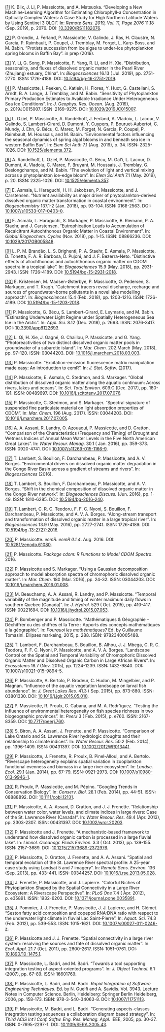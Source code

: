 <a name=bib-Blix2019></a>[\[1\]](#cite-Blix2019) K. Blix, J. Li, P.
Massicotte, and A. Matsuoka. “Developing a New Machine-Learning
Algorithm for Estimating Chlorophyll-a Concentration in Optically
Complex Waters: A Case Study for High Northern Latitude Waters by Using
Sentinel 3 OLCI”. In: *Remote Sens. 2019, Vol. 11, Page 2076* 11.18
(Sep. 2019), p. 2076. DOI:
[10.3390/RS11182076](https://doi.org/10.3390%2FRS11182076).

<a name=bib-Grondin2019></a>[\[2\]](#cite-Grondin2019) P. Grondin, J.
Ferland, P. Massicotte, V. Galindo, J. Ras, H. Claustre, N. Garcia, P.
Raimbault, P. Coupel, J. Tremblay, M. Forget, L. Karp-Boss, and M.
Babin. “Protists‌ ‌succession‌ ‌from‌ ‌ice‌ ‌algae‌ ‌to‌ ‌under-ice‌
‌phytoplankton‌ spring‌ ‌blooms‌ ‌in‌ ‌Baffin‌ ‌Bay‌”. in prep (2019).

<a name=bib-Li2019></a>[\[3\]](#cite-Li2019) Y. Li, G. Song, P.
Massicotte, F. Yang, R. Li, and H. Xie. “Distribution, seasonality, and
fluxes of dissolved organic matter in the Pearl River (Zhujiang)
estuary, China”. In: *Biogeosciences* 16.13 ( Jul. 2019), pp. 2751-2770.
ISSN: 1726-4189. DOI:
[10.5194/bg-16-2751-2019](https://doi.org/10.5194%2Fbg-16-2751-2019).

<a name=bib-Massicotte2019></a>[\[4\]](#cite-Massicotte2019) P.
Massicotte, I. Peeken, C. Katlein, H. Flores, Y. Huot, G. Castellani, S.
Arndt, B. A. Lange, J. Tremblay, and M. Babin. “Sensitivity of
Phytoplankton Primary Production Estimates to Available Irradiance Under
Heterogeneous Sea Ice Conditions”. In: *J. Geophys. Res. Ocean.*
(Aug. 2019), p. 2019JC015007. ISSN: 2169-9275. DOI:
[10.1029/2019JC015007](https://doi.org/10.1029%2F2019JC015007).

<a name=bib-Oziel2019></a>[\[5\]](#cite-Oziel2019) L. Oziel, P.
Massicotte, A. Randelhoff, J. Ferland, A. Vladoiu, L. Lacour, V.
Galindo, S. Lambert-Girard, D. Dumont, Y. Cuypers, P. Bouruet-Aubertot,
C. Mundy, J. Ehn, G. Bécu, C. Marec, M. Forget, N. Garcia, P. Coupel, P.
Raimbault, M. Houssais, and M. Babin. “Environmental factors influencing
the seasonal dynamics of spring algal blooms in and beneath sea ice in
western Baffin Bay”. In: *Elem Sci Anth* 7.1 (Aug. 2019), p. 34. ISSN:
2325-1026. DOI:
[10.1525/elementa.372](https://doi.org/10.1525%2Felementa.372).

<a name=bib-Randelhoff2019></a>[\[6\]](#cite-Randelhoff2019) A.
Randelhoff, L. Oziel, P. Massicotte, G. Bécu, M. Gal'i, L. Lacour, D.
Dumont, A. Vladoiu, C. Marec, F. Bruyant, M. Houssais, J. Tremblay, G.
Deslongchamps, and M. Babin. “The evolution of light and vertical mixing
across a phytoplankton ice-edge bloom”. In: *Elem Sci Anth* 7.1 (May.
2019), p. 20. ISSN: 2325-1026. DOI:
[10.1525/elementa.357](https://doi.org/10.1525%2Felementa.357).

<a name=bib-Asmala2018></a>[\[7\]](#cite-Asmala2018) E. Asmala, L.
Haraguchi, H. H. Jakobsen, P. Massicotte, and J. Carstensen. “Nutrient
availability as major driver of phytoplankton-derived dissolved organic
matter transformation in coastal environment”. In: *Biogeochemistry*
137.1-2 (Jan. 2018), pp. 93-104. ISSN: 0168-2563. DOI:
[10.1007/s10533-017-0403-0](https://doi.org/10.1007%2Fs10533-017-0403-0).

<a name=bib-Asmala2018a></a>[\[8\]](#cite-Asmala2018a) E. Asmala, L.
Haraguchi, S. Markager, P. Massicotte, B. Riemann, P. A. Staehr, and J.
Carstensen. “Eutrophication Leads to Accumulation of Recalcitrant
Autochthonous Organic Matter in Coastal Environment”. In: *Global
Biogeochem. Cycles* (Nov. 2018), pp. 1-15. ISSN: 08866236. DOI:
[10.1029/2017GB005848](https://doi.org/10.1029%2F2017GB005848).

<a name=bib-Brandao2018></a>[\[9\]](#cite-Brandao2018) L. P. M. Brandão,
L. S. Brighenti, P. A. Staehr, E. Asmala, P. Massicotte, D. Tonetta, F.
A. R. Barbosa, D. Pujoni, and J. F. Bezerra-Neto. “Distinctive effects
of allochthonous and autochthonous organic matter on CDOM spectra in a
tropical lake”. In: *Biogeosciences* 15.9 (May. 2018), pp. 2931-2943.
ISSN: 1726-4189. DOI:
[10.5194/bg-15-2931-2018](https://doi.org/10.5194%2Fbg-15-2931-2018).

<a name=bib-Kristensen2018></a>[\[10\]](#cite-Kristensen2018) E.
Kristensen, M. Madsen-Østerbye, P. Massicotte, O. Pedersen, S. Markager,
and T. Kragh. “Catchment tracers reveal discharge, recharge and sources
of groundwater-borne pollutants in a novel lake modelling approach”. In:
*Biogeosciences* 15.4 (Feb. 2018), pp. 1203-1216. ISSN: 1726-4189. DOI:
[10.5194/bg-15-1203-2018](https://doi.org/10.5194%2Fbg-15-1203-2018).

<a name=bib-Massicotte2018></a>[\[11\]](#cite-Massicotte2018) P.
Massicotte, G. Bécu, S. Lambert-Girard, E. Leymarie, and M. Babin.
“Estimating Underwater Light Regime under Spatially Heterogeneous Sea
Ice in the Arctic”. In: *Appl. Sci.* 8.12 (Dec. 2018), p. 2693. ISSN:
2076-3417. DOI:
[10.3390/app8122693](https://doi.org/10.3390%2Fapp8122693).

<a name=bib-Qi2018></a>[\[12\]](#cite-Qi2018) L. Qi, H. Xie, J. Gagné,
G. Chaillou, P. Massicotte, and G. Yang. “Photoreactivities of two
distinct dissolved organic matter pools in groundwater of a subarctic
island”. In: *Mar. Chem.* 202.March (May. 2018), pp. 97-120. ISSN:
03044203. DOI:
[10.1016/j.marchem.2018.03.003](https://doi.org/10.1016%2Fj.marchem.2018.03.003).

<a name=bib-Massicotte2017JSS></a>[\[13\]](#cite-Massicotte2017JSS) P.
Massicotte. “Excitation-emission fluorescence matrix manipulation made
easy: An introduction to eemR”. In: *J. Stat. Softw.* (2017).

<a name=bib-Massicotte2017></a>[\[14\]](#cite-Massicotte2017) P.
Massicotte, E. Asmala, C. Stedmon, and S. Markager. “Global distribution
of dissolved organic matter along the aquatic continuum: Across rivers,
lakes and oceans”. In: *Sci. Total Environ.* 609.C (Dec. 2017),
pp. 180-191. ISSN: 00489697. DOI:
[10.1016/j.scitotenv.2017.07.076](https://doi.org/10.1016%2Fj.scitotenv.2017.07.076).

<a name=bib-Massicotte2017a></a>[\[15\]](#cite-Massicotte2017a) P.
Massicotte, C. Stedmon, and S. Markager. “Spectral signature of
suspended fine particulate material on light absorption properties of
CDOM”. In: *Mar. Chem.* 196 (Aug. 2017). ISSN: 03044203. DOI:
[10.1016/j.marchem.2017.07.005](https://doi.org/10.1016%2Fj.marchem.2017.07.005).

<a name=bib-Assani2016></a>[\[16\]](#cite-Assani2016) A. A. Assani, R.
Landry, O. Azouaoui, P. Massicotte, and D. Gratton. “Comparison of the
Characteristics (Frequency and Timing) of Drought and Wetness Indices of
Annual Mean Water Levels in the Five North American Great Lakes”. In:
*Water Resour. Manag.* 30.1 ( Jan. 2016), pp. 359-373. ISSN: 0920-4741.
DOI:
[10.1007/s11269-015-1166-9](https://doi.org/10.1007%2Fs11269-015-1166-9).

<a name=bib-Lambert2016b></a>[\[17\]](#cite-Lambert2016b) T. Lambert, S.
Bouillon, F. Darchambeau, P. Massicotte, and A. V. Borges.
“Environmental drivers on dissolved organic matter degradation in the
Congo River Basin across a gradient of streams and rivers”. In:
*Biogeosciences* (2016).

<a name=bib-Lambert2016a></a>[\[18\]](#cite-Lambert2016a) T. Lambert, S.
Bouillon, F. Darchambeau, P. Massicotte, and A. V. Borges. “Shift in the
chemical composition of dissolved organic matter in the Congo River
network”. In: *Biogeosciences Discuss.* (Jun. 2016), pp. 1-49. ISSN:
1810-6285. DOI:
[10.5194/bg-2016-240](https://doi.org/10.5194%2Fbg-2016-240).

<a name=bib-Lambert2016></a>[\[19\]](#cite-Lambert2016) T. Lambert, C.
R. C. Teodoru, F. F. C. Nyoni, S. Bouillon, F. Darchambeau, P.
Massicotte, and A. V. A. Borges. “Along-stream transport and
transformation of dissolved organic matter in a large tropical river”.
In: *Biogeosciences* 13.9 (May. 2016), pp. 2727-2741. ISSN: 1726-4189.
DOI:
[10.5194/bg-13-2727-2016](https://doi.org/10.5194%2Fbg-13-2727-2016).

<a name=bib-Massicotte2016></a>[\[20\]](#cite-Massicotte2016) P.
Massicotte. *eemR: eemR 0.1.4*. Aug. 2016. DOI:
[10.5281/zenodo.61080](https://doi.org/10.5281%2Fzenodo.61080).

<a name=bib-MassicotteCDOM></a>[\[21\]](#cite-MassicotteCDOM) P.
Massicotte. *Package cdom: R Functions to Model CDOM Spectra*. 2016.

<a name=bib-Massicotte2016MC></a>[\[22\]](#cite-Massicotte2016MC) P.
Massicotte and S. Markager. “Using a Gaussian decomposition approach to
model absorption spectra of chromophoric dissolved organic matter”. In:
*Mar. Chem.* 180 (Mar. 2016), pp. 24-32. ISSN: 03044203. DOI:
[10.1016/j.marchem.2016.01.008](https://doi.org/10.1016%2Fj.marchem.2016.01.008).

<a name=bib-Beauchamp2015></a>[\[23\]](#cite-Beauchamp2015) M.
Beauchamp, A. A. Assani, R. Landry, and P. Massicotte. “Temporal
variability of the magnitude and timing of winter maximum daily flows in
southern Quebec (Canada)”. In: *J. Hydrol.* 529 ( Oct. 2015),
pp. 410-417. ISSN: 00221694. DOI:
[10.1016/j.jhydrol.2015.07.053](https://doi.org/10.1016%2Fj.jhydrol.2015.07.053).

<a name=bib-Bombenger2015></a>[\[24\]](#cite-Bombenger2015) P. Bombenger
and P. Massicotte. “Mathématiques & Géographie – Déchiffrer ou des
chiffres et la Terre : Apports des concepts mathématiques à la
géographie”. In: *Pourquoi les mathématiques?* Ed. by Guillaume
Tomasini. Ellipses markeing, 2015, p. 288. ISBN: 9782340005488.

<a name=bib-Lambert2015a></a>[\[25\]](#cite-Lambert2015a) T. Lambert, F.
Darchambeau, S. Bouillon, B. Alhou, J. J. Mbega, C. R. C. Teodoru, F. F.
C. Nyoni, P. Massicotte, and A. V. A. Borges. “Landscape Control on the
Spatial and Temporal Variability of Chromophoric Dissolved Organic
Matter and Dissolved Organic Carbon in Large African Rivers”. In:
*Ecosystems* 18.7 (Nov. 2015), pp. 1224-1239. ISSN: 1432-9840. DOI:
[10.1007/s10021-015-9894-5](https://doi.org/10.1007%2Fs10021-015-9894-5).

<a name=bib-Massicotte2015a></a>[\[26\]](#cite-Massicotte2015a) P.
Massicotte, A. Bertolo, P. Brodeur, C. Hudon, M. Mingelbier, and P.
Magnan. “Influence of the aquatic vegetation landscape on larval fish
abundance”. In: *J. Great Lakes Res.* 41.3 ( Sep. 2015), pp. 873-880.
ISSN: 03801330. DOI:
[10.1016/j.jglr.2015.05.010](https://doi.org/10.1016%2Fj.jglr.2015.05.010).

<a name=bib-Massicotte2015></a>[\[27\]](#cite-Massicotte2015) P.
Massicotte, R. Proulx, G. Cabana, and M. A. Rodr'iguez. “Testing the
influence of environmental heterogeneity on fish species richness in two
biogeographic provinces”. In: *PeerJ* 3 ( Feb. 2015), p. e760. ISSN:
2167-8359. DOI:
[10.7717/peerj.760](https://doi.org/10.7717%2Fpeerj.760).

<a name=bib-Biron2014></a>[\[28\]](#cite-Biron2014) S. Biron, A. A.
Assani, J. Frenette, and P. Massicotte. “Comparison of Lake Ontario and
St. Lawrence River hydrologic droughts and their relationship to climate
indices”. In: *Water Resour. Res.* 50.2 (Feb. 2014), pp. 1396-1409.
ISSN: 00431397. DOI:
[10.1002/2012WR013441](https://doi.org/10.1002%2F2012WR013441).

<a name=bib-Massicotte2014></a>[\[29\]](#cite-Massicotte2014) P.
Massicotte, J. Frenette, R. Proulx, B. Pinel-Alloul, and A. Bertolo.
“Riverscape heterogeneity explains spatial variation in zooplankton
functional evenness and biomass in a large river ecosystem”. In:
*Landsc. Ecol.* 29.1 (Jan. 2014), pp. 67-79. ISSN: 0921-2973. DOI:
[10.1007/s10980-013-9946-1](https://doi.org/10.1007%2Fs10980-013-9946-1).

<a name=bib-Proulx2014></a>[\[30\]](#cite-Proulx2014) R. Proulx, P.
Massicotte, and M. Pépino. “Googling Trends in Conservation Biology”.
In: *Conserv. Biol.* 28.1 (Feb. 2014), pp. 44-51. ISSN: 08888892. DOI:
[10.1111/cobi.12131](https://doi.org/10.1111%2Fcobi.12131).

<a name=bib-Massicotte2013b></a>[\[31\]](#cite-Massicotte2013b) P.
Massicotte, A. A. Assani, D. Gratton, and J. J. Frenette. “Relationship
between water color, water levels, and climate indices in large rivers:
Case of the St. Lawrence River (Canada)”. In: *Water Resour. Res.* 49.4
(Apr. 2013), pp. 2303-2307. ISSN: 00431397. DOI:
[10.1002/wrcr.20203](https://doi.org/10.1002%2Fwrcr.20203).

<a
name=bib-Massicotte2013LOFE></a>[\[32\]](#cite-Massicotte2013LOFE) P.
Massicotte and J. Frenette. “A mechanistic-based framework to understand
how dissolved organic carbon is processed in a large fluvial lake”. In:
*Limnol. Oceanogr. Fluids Environ.* 3.3 ( Oct. 2013), pp. 139-155. ISSN:
2157-3689. DOI:
[10.1215/21573689-2372976](https://doi.org/10.1215%2F21573689-2372976).

<a name=bib-Massicotte2013RSE></a>[\[33\]](#cite-Massicotte2013RSE) P.
Massicotte, D. Gratton, J. Frenette, and A. A. Assani. “Spatial and
temporal evolution of the St. Lawrence River spectral profile: A 25-year
case study using Landsat 5 and 7 imagery”. In: *Remote Sens. Environ.*
136 (Sep. 2013), pp. 433-441. ISSN: 00344257. DOI:
[10.1016/j.rse.2013.05.028](https://doi.org/10.1016%2Fj.rse.2013.05.028).

<a name=bib-Frenette2012></a>[\[34\]](#cite-Frenette2012) J. Frenette,
P. Massicotte, and J. Lapierre. “Colorful Niches of Phytoplankton Shaped
by the Spatial Connectivity in a Large River Ecosystem: A Riverscape
Perspective”. In: *PLoS One* 7.4 ( Apr. 2012), p. e35891. ISSN:
1932-6203. DOI:
[10.1371/journal.pone.0035891](https://doi.org/10.1371%2Fjournal.pone.0035891).

<a name=bib-Pommier2012></a>[\[35\]](#cite-Pommier2012) J. Pommier, J.
J. Frenette, P. Massicotte, J. J. Lapierre, and H. Glémet. “Seston fatty
acid composition and copepod RNA:DNA ratio with respect to the
underwater light climate in fluvial Lac Saint-Pierre”. In: *Aquat. Sci.*
74.3 (Feb. 2012), pp. 539-553. ISSN: 1015-1621. DOI:
[10.1007/s00027-011-0246-z](https://doi.org/10.1007%2Fs00027-011-0246-z).

<a name=bib-Massicotte2011EA></a>[\[36\]](#cite-Massicotte2011EA) P.
Massicotte and J. J. Frenette. “Spatial connectivity in a large river
system: resolving the sources and fate of dissolved organic matter”. In:
*Ecol. Appl.* 21.7 (Oct. 2011), pp. 2600-2617. ISSN: 1051-0761. DOI:
[10.1890/10-1475.1](https://doi.org/10.1890%2F10-1475.1).

<a name=bib-Massicotte2007></a>[\[37\]](#cite-Massicotte2007) P.
Massicotte, L. Badri, and M. Badri. “Towards a tool supporting
integration testing of aspect-oriented programs”. In: *J. Object
Technol.* 6.1 (2007), pp. 67-89. ISSN: 16601769.

<a name=bib-Massicotte2006></a>[\[38\]](#cite-Massicotte2006) P.
Massicotte, L. Badri, and M. Badri. *Rapid Integration of Software
Engineering Techniques*. Ed. by N. Guelfi and A. Savidis. Vol. 3943.
Lecture Notes in Computer Science. Berlin, Heidelberg: Springer Berlin
Heidelberg, 2006, pp. 158-173. ISBN: 978-3-540-34063-8. DOI:
[10.1007/11751113](https://doi.org/10.1007%2F11751113).

<a name=bib-Massicotte2005></a>[\[39\]](#cite-Massicotte2005) P.
Massicotte, M. Badri, and L. Badri. “Generating aspects-classes
integration testing sequences a collaboration diagram based strategy”.
In: *Third ACIS Int’l Conf. Softw. Eng. Res. Manag. Appl.* IEEE, 2005,
pp. 30-37. ISBN: 0-7695-2297-1. DOI:
[10.1109/SERA.2005.43](https://doi.org/10.1109%2FSERA.2005.43).
